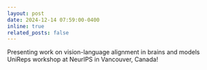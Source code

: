 ```yaml
---
layout: post
date: 2024-12-14 07:59:00-0400
inline: true
related_posts: false
---
```


Presenting work on vision-language alignment in brains and models UniReps workshop at NeurIPS in Vancouver, Canada!

